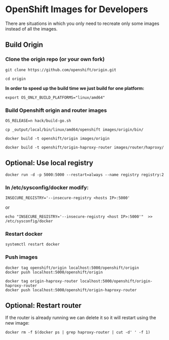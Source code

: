 # OpenShift Images for Developers

There are situations in which you only need to recreate 
only some images instead of all the images.


## Build Origin

### Clone the origin repo (or your own fork)

```
git clone https://github.com/openshift/origin.git

cd origin
```

**In order to speed up the build time we just build for one platform:**

```
export OS_ONLY_BUILD_PLATFORMS="linux/amd64"
```

### Build Openshift origin and router images

```
OS_RELEASE=n hack/build-go.sh

cp _output/local/bin/linux/amd64/openshift images/origin/bin/

docker build -t openshift/origin images/origin

docker build -t openshift/origin-haproxy-router images/router/haproxy/
```

## Optional: Use local registry

```
docker run -d -p 5000:5000 --restart=always --name registry registry:2
```

### In /etc/sysconfig/docker modify:

```
INSECURE_REGISTRY='--insecure-registry <hosts IP>:5000'
```

or

```
echo "INSECURE_REGISTRY='--insecure-registry <host IP>:5000'"  >> /etc/sysconfig/docker
```

### Restart docker

```
systemctl restart docker
```

### Push images

```
docker tag openshift/origin localhost:5000/openshift/origin
docker push localhost:5000/openshift/origin

docker tag origin-haproxy-router localhost:5000/openshift/origin-haproxy-router
docker push localhost:5000/openshift/origin-haproxy-router
```

## Optional: Restart router

If the router is already running we can delete it so it will restart using the
new image:

```
docker rm -f $(docker ps | grep haproxy-router | cut -d' ' -f 1)
```
